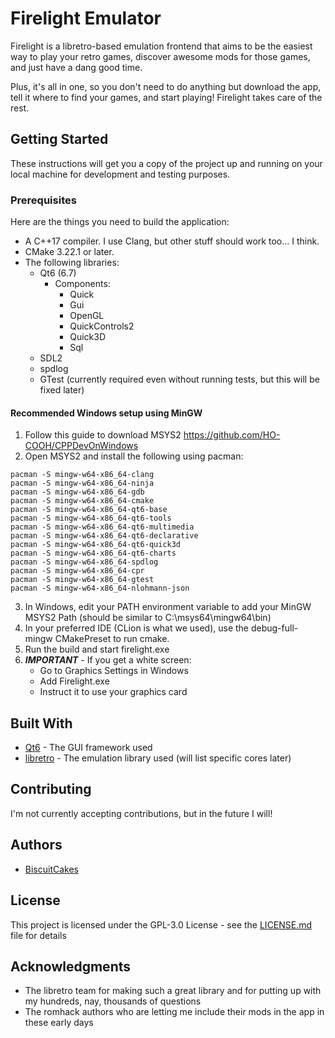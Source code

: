 # Firelight Emulator

Firelight is a libretro-based emulation frontend that aims to be the easiest way to play your retro games, discover
awesome mods for those games, and just have a dang good time.

Plus, it's all in one, so you don't need to do anything but download the app, tell it where to find your games, and
start playing! Firelight takes care of the rest.

## Getting Started

These instructions will get you a copy of the project up and running on your local machine for development and testing
purposes.

### Prerequisites

Here are the things you need to build the application:

- A C++17 compiler. I use Clang, but other stuff should work too... I think.
- CMake 3.22.1 or later.
- The following libraries:
    - Qt6 (6.7)
        - Components:
            - Quick
            - Gui
            - OpenGL
            - QuickControls2
            - Quick3D
            - Sql
    - SDL2
    - spdlog
    - GTest (currently required even without running tests, but this will be fixed later)

#### Recommended Windows setup using MinGW

1) Follow this guide to download MSYS2 https://github.com/HO-COOH/CPPDevOnWindows
2) Open MSYS2 and install the following using pacman:
```
pacman -S mingw-w64-x86_64-clang
pacman -S mingw-w64-x86_64-ninja
pacman -S mingw-w64-x86_64-gdb
pacman -S mingw-w64-x86_64-cmake
pacman -S mingw-w64-x86_64-qt6-base
pacman -S mingw-w64-x86_64-qt6-tools
pacman -S mingw-w64-x86_64-qt6-multimedia
pacman -S mingw-w64-x86_64-qt6-declarative
pacman -S mingw-w64-x86_64-qt6-quick3d
pacman -S mingw-w64-x86_64-qt6-charts
pacman -S mingw-w64-x86_64-spdlog
pacman -S mingw-w64-x86_64-cpr
pacman -S mingw-w64-x86_64-gtest
pacman -S mingw-w64-x86_64-nlohmann-json
```
3) In Windows, edit your PATH environment variable to add your MinGW MSYS2 Path (should be similar to C:\msys64\mingw64\bin)
4) In your preferred IDE (CLion is what we used), use the debug-full-mingw CMakePreset to run cmake.
5) Run the build and start firelight.exe
6) ***IMPORTANT*** - If you get a white screen:
   - Go to Graphics Settings in Windows
   - Add Firelight.exe
   - Instruct it to use your graphics card

[//]: # (### Installing)

[//]: # ()

[//]: # (A step by step series of examples that tell you how to get a development env running)

[//]: # ()

[//]: # (Say what the step will be)

[//]: # ()

[//]: # (```)

[//]: # (Give the example)

[//]: # (```)

[//]: # ()

[//]: # (And repeat)

[//]: # ()

[//]: # (```)

[//]: # (until finished)

[//]: # (```)

[//]: # ()

[//]: # (End with an example of getting some data out of the system or using it for a little demo)

[//]: # ()

[//]: # (## Running the tests)

[//]: # ()

[//]: # (Explain how to run the automated tests for this system)

[//]: # ()

[//]: # (### Break down into end to end tests)

[//]: # ()

[//]: # (Explain what these tests test and why)

[//]: # ()

[//]: # (```)

[//]: # (Give an example)

[//]: # (```)

[//]: # ()

[//]: # (### And coding style tests)

[//]: # ()

[//]: # (Explain what these tests test and why)

[//]: # ()

[//]: # (```)

[//]: # (Give an example)

[//]: # (```)

[//]: # ()

[//]: # (## Deployment)

[//]: # ()

[//]: # (Add additional notes about how to deploy this on a live system)

## Built With

* [Qt6](https://contribute.qt-project.org/) - The GUI framework used
* [libretro](https://github.com/libretro) - The emulation library used (will list specific cores later)

## Contributing

I'm not currently accepting contributions, but in the future I will!

[//]: # (Please read [CONTRIBUTING.md]&#40;https://gist.github.com/PurpleBooth/b24679402957c63ec426&#41; to see the process for)

[//]: # (submitting pull requests.)

[//]: # (## Versioning)

[//]: # ()

[//]: # (We use [SemVer]&#40;http://semver.org/&#41; for versioning. For the versions available, see)

[//]: # (the [tags on this repository]&#40;https://github.com/your/project/tags&#41;.)

## Authors

* [BiscuitCakes](https://github.com/biscuitcakes)

[//]: # (See also the list of [contributors]&#40;https://github.com/your/project/contributors&#41; who participated in this project.)

## License

This project is licensed under the GPL-3.0 License - see the [LICENSE.md](LICENSE.md) file for details

## Acknowledgments

* The libretro team for making such a great library and for putting up with my hundreds, nay, thousands of questions
* The romhack authors who are letting me include their mods in the app in these early days

[//]: # (### Installation on Windows)

[//]: # ()

[//]: # (1. Download and install [MSYS2]&#40;Download and install MSYS2: https://github.com/msys2/msys2-installer/releases&#41;)

[//]: # (2. Open a MSYS2 terminal and run the following commands:)

[//]: # (    * pacman -S mingw-w64-x86_64-qt6 &#40;hit enter for all&#41;)

[//]: # (    * pacman -S mingw-w64-x86_64-SDL2)

[//]: # (    * pacman -S mingw-w64-x86_64-glew)

[//]: # (    * pacman -S mingw-w64-x86_64-freetype)

[//]: # (    * pacman -S mingw-w64-x86_64-gtest)

[//]: # (    * pacman -S mingw-w64-x86_64-cmake)

[//]: # (    * pacman -S mingw-w64-x86_64-gcc)

[//]: # (    * pacman -S make gettext base-devel)

[//]: # (    * pacman -S mingw-w64-x86_64-make)

[//]: # (    * pacman -S mingw-w64-x86_64-spdlog)

[//]: # (3. Go to your MSYS2 bin folder and copy mingw32-make.exe as make.exe)

[//]: # (4. Add the MSYS2 directory to the PATH environment variable in Windows &#40;mine was C:\msys64\mingw64\bin&#41;)

[//]: # (5. Make a folder called build in the root directory of the project)

[//]: # (6. Open a Linux Shell and run the following commands &#40;start in the build directory&#41;)

[//]: # (    * apt install cmake)

[//]: # (    * apt install make)

[//]: # (    * cmake -G "MinGW Makefiles" ..)

[//]: # (    * make)